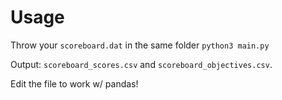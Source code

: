 # Usage

Throw your `scoreboard.dat` in the same folder
`python3 main.py`

Output: `scoreboard_scores.csv` and `scoreboard_objectives.csv`.

Edit the file to work w/ pandas!
